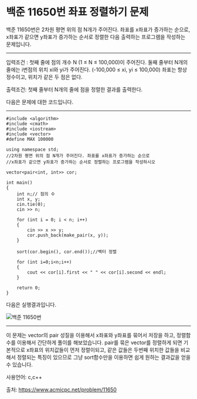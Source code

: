 # 백준 11650번 좌표 정렬하기 문제

백준 11650번은 2차원 평면 위의 점 N개가 주어진다. 좌표를 x좌표가 증가하는 순으로, x좌표가 같으면 y좌표가 증가하는 순서로 정렬한 다음 출력하는 프로그램을 작성하는 문제입니다.

___

입력조건 : 첫째 줄에 점의 개수 N (1 ≤ N ≤ 100,000)이 주어진다. 둘째 줄부터 N개의 줄에는 i번점의 위치 xi와 yi가 주어진다. (-100,000 ≤ xi, yi ≤ 100,000) 좌표는 항상 정수이고, 위치가 같은 두 점은 없다.

출력조건: 첫째 줄부터 N개의 줄에 점을 정렬한 결과를 출력한다.

다음은 문제에 대한 코드입니다.

___

```
#include <algorithm>
#include <cmath>
#include <iostream>
#include <vector>
#define MAX 100000

using namespace std;
//2차원 평면 위의 점 N개가 주어진다. 좌표를 x좌표가 증가하는 순으로
//x좌표가 같으면 y좌표가 증가하는 순서로 정렬하는 프로그램을 작성하시오

vector<pair<int, int>> cor;

int main()
{
	int n;// 점의 수
	int x, y;
	cin.tie(0);
	cin >> n;

	for (int i = 0; i < n; i++)
	{
		cin >> x >> y;
		cor.push_back(make_pair(x, y));
	}

	sort(cor.begin(), cor.end());//벡터 정렬

	for (int i=0;i<n;i++)
	{
		cout << cor[i].first << " " << cor[i].second << endl;
	}

	return 0;
}
```

다음은 실행결과입니다.

![백준 11650번](https://user-images.githubusercontent.com/52284829/74667598-e4bad980-51e6-11ea-8399-4f65ecc82948.png)

___

이 문제는 vector의 pair 성질을 이용해서 x좌표와 y좌표를 묶어서 저장을 하고, 정렬함수를 이용해서 간단하게 풀이를 해보았습니다. pair를 묶은 vector를 정렬하게 되면 기본적으로 x좌표의 위치값들이 먼저 정렬이되고, 같은 값들은 두번째 위치한 값들을 비교해서 정렬되는 특징이 있으므로 그냥 sort함수만을 이용하면 쉽게 원하는 결과값을 얻을 수 있습니다.



사용언어: c,c++

출처: https://www.acmicpc.net/problem/11650